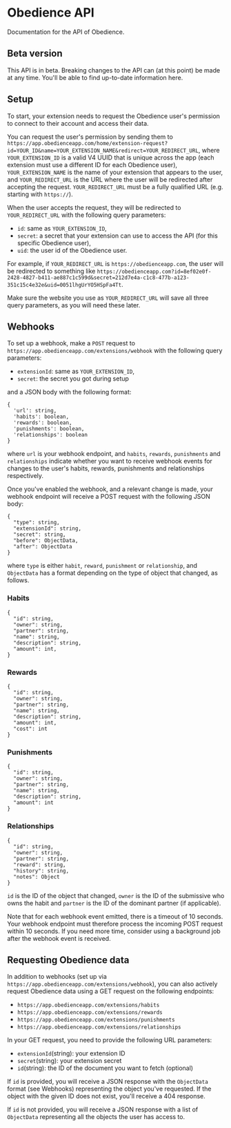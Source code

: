 # Obedience API
Documentation for the API of Obedience.

## Beta version
This API is in beta. Breaking changes to the API can (at this point) be made at any time. You'll be able to find up-to-date information here.

## Setup
To start, your extension needs to request the Obedience user's permission to connect to their account and access their data.

You can request the user's permission by sending them to `https://app.obedienceapp.com/home/extension-request?id=YOUR_ID&name=YOUR_EXTENSION_NAME&redirect=YOUR_REDIRECT_URL`,
where `YOUR_EXTENSION_ID` is a valid V4 UUID that is unique across the app (each extension must use a different ID for each Obedience user), `YOUR_EXTENSION_NAME` is the name of your extension that appears to the user, and `YOUR_REDIRECT_URL` is the URL where the user will be redirected after accepting the request.
`YOUR_REDIRECT_URL` must be a fully qualified URL (e.g. starting with `https://`).

When the user accepts the request, they will be redirected to `YOUR_REDIRECT_URL` with the following query parameters:
- `id`: same as `YOUR_EXTENSION_ID`,
- `secret`: a secret that your extension can use to access the API (for this specific Obedience user),
- `uid`: the user id of the Obedience user.

For example, if `YOUR_REDIRECT_URL` is `https://obedienceapp.com`, the user will be redirected to something like `https://obedienceapp.com?id=8ef02e0f-2428-4827-b411-ae887c1c599d&secret=212d7e4a-c1c8-477b-a123-351c15c4e32e&uid=0051lhgUrYO5HSpFa4Tt`.

Make sure the website you use as `YOUR_REDIRECT_URL` will save all three query parameters, as you will need these later.

## Webhooks
To set up a webhook, make a `POST` request to `https://app.obedienceapp.com/extensions/webhook` with the following query parameters:
- `extensionId`: same as `YOUR_EXTENSION_ID`,
- `secret`: the secret you got during setup

and a JSON body with the following format:
```
{
  'url': string,
  'habits': boolean,
  'rewards': boolean,
  'punishments': boolean,
  'relationships': boolean
}
```

where `url` is your webhook endpoint, and `habits`, `rewards`, `punishments` and `relationships` indicate whether you want to receive webhook events for changes to the user's habits, rewards, punishments and relationships respectively.

Once you've enabled the webhook, and a relevant change is made, your webhook endpoint will receive a POST request with the following JSON body:
```
{
  "type": string,
  "extensionId": string,
  "secret": string,
  "before": ObjectData,
  "after": ObjectData
}
```
where `type` is either `habit`, `reward`, `punishment` or `relationship`, and `ObjectData` has a format depending on the type of object that changed, as follows.

### Habits
```
{
  "id": string,
  "owner": string,
  "partner": string,
  "name": string,
  "description": string,
  "amount": int,
}
```

### Rewards
```
{
  "id": string,
  "owner": string,
  "partner": string,
  "name": string,
  "description": string,
  "amount": int,
  "cost": int
}
```

### Punishments
```
{
  "id": string,
  "owner": string,
  "partner": string,
  "name": string,
  "description": string,
  "amount": int
}
```

### Relationships
```
{
  "id": string,
  "owner": string,
  "partner": string,
  "reward": string,
  "history": string,
  "notes": Object
}
```

`id` is the ID of the object that changed, `owner` is the ID of the submissive who owns the habit and `partner` is the ID of the dominant partner (if applicable).

Note that for each webhook event emitted, there is a timeout of 10 seconds. Your webhook endpoint must therefore process the incoming POST request within 10 seconds. If you need more time, consider using a background job after the webhook event is received.


## Requesting Obedience data
In addition to webhooks (set up via `https://app.obedienceapp.com/extensions/webhook`), you can also actively request Obedience data using a GET request on the following endpoints:
- `https://app.obedienceapp.com/extensions/habits`
- `https://app.obedienceapp.com/extensions/rewards`
- `https://app.obedienceapp.com/extensions/punishments`
- `https://app.obedienceapp.com/extensions/relationships`

In your GET request, you need to provide the following URL parameters:
- `extensionId`(string): your extension ID
- `secret`(string): your extension secret
- `id`(string): the ID of the document you want to fetch (optional)

If `id` is provided, you will receive a JSON response with the `ObjectData` format (see Webhooks) representing the object you've requested. If the object with the given ID does not exist, you'll receive a 404 response.

If `id` is not provided, you will receive a JSON response with a list of `ObjectData` representing all the objects the user has access to.
